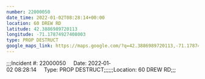 ```yaml
---
number: 22000050
date_time: 2022-01-02T08:28:14+00:00
location: 60 DREW RD
latitude: 42.3886989720113
longitude: -71.17874927408003
type: PROP DESTRUCT
google_maps_link: https://maps.google.com/?q=42.3886989720113,-71.17874927408003
---
```


;;;Incident #: 22000050     Date: 2022‐01‐02 08:28:14     Type: PROP DESTRUCT;;;;;;Location: 60 DREW RD;;;
